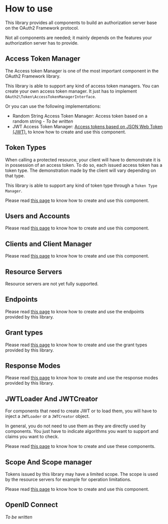 # How to use

This library provides all components to build an authorization server base on the OAuth2 Framework protocol.

Not all components are needed; it mainly depends on the features your authorization server has to provide.

## Access Token Manager

The Access token Manager is one of the most important component in the OAuth2 Framework library.

This library is able to support any kind of access token managers.
You can create your own access token manager. It just has to implement `OAuth2\Token\AccessTokenManagerInterface`.

Or you can use the following implementations:

* Random String Access Token Manager: Access token based on a random string - *To be written*
* JWT Access Token Manager: [Access tokens based on JSON Web Token (JWT).](component/jwt_access_token_manager.md) to know how to create and use this component.

## Token Types

When calling a protected resource, your client will have to demonstrate it is in possession of an access token.
To do so, each issued access token has a token type. The demonstration made by the client will vary depending on that type.

This library is able to support any kind of token type through a `Token Type Manager`.

Please read [this page](component/token_type/manager.md) to know how to create and use this component.

## Users and Accounts

Please read [this page](component/user_account/manager.md) to know how to create and use this component.

## Clients and Client Manager

Please read [this page](component/client/manager.md) to know how to create and use this component.

## Resource Servers

Resource servers are not yet fully supported.

## Endpoints

Please read [this page](component/endpoint/endpoints.md) to know how to create and use the endpoints provided by this library.

## Grant types

Please read [this page](component/grant/types.md) to know how to create and use the grant types provided by this library.

## Response Modes

Please read [this page](component/response_mode/manager.md) to know how to create and use the response modes provided by this library.

## JWTLoader And JWTCreator

For components that need to create JWT or to load them, you will have to inject a `JWTLoader` or a `JWTCreator` object.

In general, you do not need to use them as they are directly used by components. You just have to indicate algorithms you want to support
and claims you want to check.

Please read [this page](component/jwt_loader_and_creator.md) to know how to create and use these components.

## Scope And Scope manager

Tokens issued by this library may have a limited scope.
The scope is used by the resource servers for example for operation limitations.

Please read [this page](component/scope.md) to know how to create and use this component.


## OpenID Connect

*To be written*
